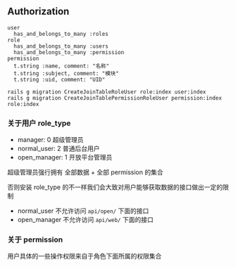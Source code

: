 ## Authorization

```model
user
  has_and_belongs_to_many :roles
role
  has_and_belongs_to_many :users
  has_and_belongs_to_many :permission
permission
  t.string :name, comment: "名称"
  t.string :subject, comment: "模块"
  t.string :uid, comment: "UID"

rails g migration CreateJoinTableRoleUser role:index user:index
rails g migration CreateJoinTablePermissionRoleUser permission:index role:index
```

### 关于用户 role_type

- manager: 0 超级管理员
- normal_user: 2 普通后台用户
- open_manager: 1 开放平台管理员

超级管理员强行拥有 全部数据 + 全部 permission 的集合

否则安装 role_type 的不一样我们会大致对用户能够获取数据的接口做出一定的限制

- normal_user 不允许访问 `api/open/` 下面的接口
- open_manager 不允许访问 `api/web/` 下面的接口

### 关于 permission

用户具体的一些操作权限来自于角色下面所属的权限集合
